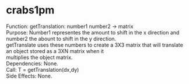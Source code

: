 # crabs1pm

Function: getTranslation: number1 number2 -> matrix <br>
Purpose: Number1 representes the amount to shift in the x  direction and number2 the abount to shift in the y direction. <br>
getTranslate uses these numbers to create a 3X3 matrix that will translate an object stored as a 3XN matrix when it<br>
multiplies the object matrix.<br>
Dependencies: None.<br>
Call: T = getTranslation(dx,dy)<br>
Side Effects: None.<br>
